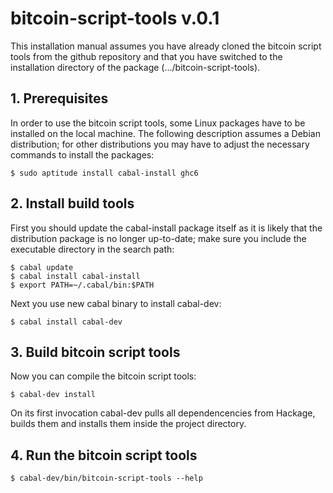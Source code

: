 bitcoin-script-tools v.0.1
==========================

This installation manual assumes you have already cloned the bitcoin
script tools from the github repository and that you have switched to
the installation directory of the package (.../bitcoin-script-tools).

## 1. Prerequisites

In order to use the bitcoin script tools, some Linux packages have to
be installed on the local machine. The following description assumes a
Debian distribution; for other distributions you may have to adjust the
necessary commands to install the packages:

    $ sudo aptitude install cabal-install ghc6

## 2. Install build tools

First you should update the cabal-install package itself as it is
likely that the distribution package is no longer up-to-date; make sure
you include the executable directory in the search path:

    $ cabal update
    $ cabal install cabal-install
    $ export PATH=~/.cabal/bin:$PATH

Next you use new cabal binary to install cabal-dev:

    $ cabal install cabal-dev

## 3. Build bitcoin script tools

Now you can compile the bitcoin script tools:

    $ cabal-dev install

On its first invocation cabal-dev pulls all dependencencies from Hackage,
builds them and installs them inside the project directory.

## 4. Run the bitcoin script tools

    $ cabal-dev/bin/bitcoin-script-tools --help

